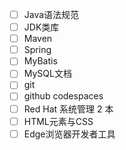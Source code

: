 - [ ] Java语法规范
- [ ] JDK类库
- [ ] Maven
- [ ] Spring
- [ ] MyBatis
- [ ] MySQL文档
- [ ] git
- [ ] github codespaces
- [ ] Red Hat 系统管理 2 本
- [ ] HTML元素与CSS
- [ ] Edge浏览器开发者工具

